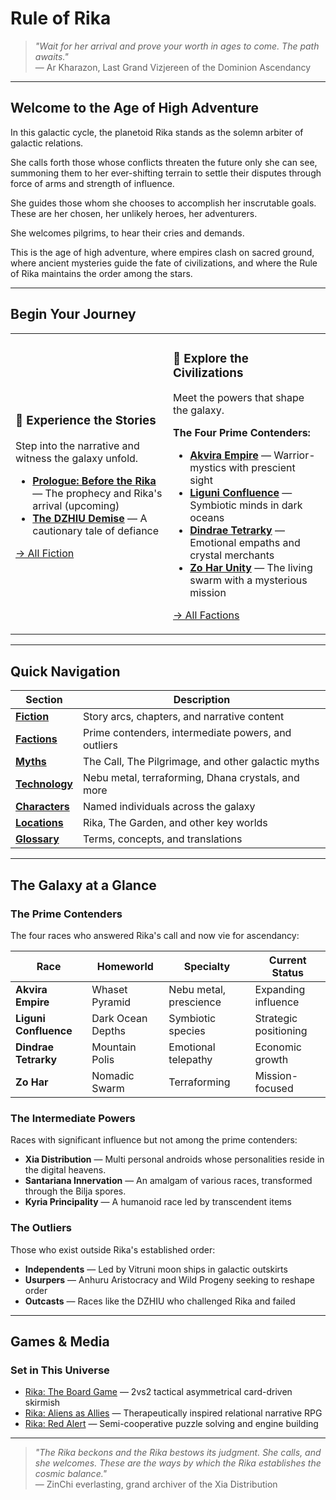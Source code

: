 # Rule of Rika

> *"Wait for her arrival and prove your worth in ages to come. The path awaits."*  
> — Ar Kharazon, Last Grand Vizjereen of the Dominion Ascendancy

---

## Welcome to the Age of High Adventure

In this galactic cycle, the planetoid Rika stands as the solemn arbiter of galactic relations. 

She calls forth those whose conflicts threaten the future only she can see, summoning them to her ever-shifting terrain to settle their disputes through force of arms and strength of influence. 

She guides those whom she chooses to accomplish her inscrutable goals. These are her chosen, her unlikely heroes, her adventurers. 

She welcomes pilgrims, to hear their cries and demands. 

This is the age of high adventure, where empires clash on sacred ground, where ancient mysteries guide the fate of civilizations, and where the Rule of Rika maintains the order among the stars.

---

## Begin Your Journey

<table>
<tr>
<td width="50%">

### 📖 **Experience the Stories**
Step into the narrative and witness the galaxy unfold.

- [**Prologue: Before the Rika**](fiction/00-prologue.md) — The prophecy and Rika's arrival (upcoming)
- [**The DZHIU Demise**](fiction/01-the-dzhiu-demise.md) — A cautionary tale of defiance

[→ All Fiction](fiction/index.md)

</td>
<td width="50%">

### 🌌 **Explore the Civilizations**
Meet the powers that shape the galaxy.

**The Four Prime Contenders:**
- [**Akvira Empire**](factions/prime-contenders/akvira/Culture) — Warrior-mystics with prescient sight
- [**Liguni Confluence**](factions/prime-contenders/liguni-confluence) — Symbiotic minds in dark oceans
- [**Dindrae Tetrarky**](factions/prime-contenders/dindrae-tetrarky) — Emotional empaths and crystal merchants
- [**Zo Har Unity**](factions/prime-contenders/zo-har) — The living swarm with a mysterious mission

[→ All Factions](factions/index)

</td>
</tr>
</table>

---

## Quick Navigation

| Section | Description |
|---------|-------------|
| **[Fiction](fiction/index)** | Story arcs, chapters, and narrative content |
| **[Factions](factions/index)** | Prime contenders, intermediate powers, and outliers |
| **[Myths](systems/index)** | The Call, The Pilgrimage, and other galactic myths |
| **[Technology](technology/index)** | Nebu metal, terraforming, Dhana crystals, and more |
| **[Characters](characters/index)** | Named individuals across the galaxy |
| **[Locations](locations/index)** | Rika, The Garden, and other key worlds |
| **[Glossary](meta/glossary)** | Terms, concepts, and translations |

---

## The Galaxy at a Glance

### The Prime Contenders
The four races who answered Rika's call and now vie for ascendancy:

| Race | Homeworld | Specialty | Current Status |
|------|-----------|-----------|----------------|
| **Akvira Empire** | Whaset Pyramid | Nebu metal, prescience | Expanding influence |
| **Liguni Confluence** | Dark Ocean Depths | Symbiotic species | Strategic positioning |
| **Dindrae Tetrarky** | Mountain Polis | Emotional telepathy | Economic growth |
| **Zo Har** | Nomadic Swarm | Terraforming | Mission-focused |

### The Intermediate Powers
Races with significant influence but not among the prime contenders:

- **Xia Distribution** — Multi personal androids whose personalities reside in the digital heavens. 
- **Santariana Innervation** — An amalgam of various races, transformed through the Bilja spores.
- **Kyria Principality** — A humanoid race led by transcendent items

### The Outliers
Those who exist outside Rika's established order:

- **Independents** — Led by Vitruni moon ships in galactic outskirts
- **Usurpers** — Anhuru Aristocracy and Wild Progeny seeking to reshape order
- **Outcasts** — Races like the DZHIU who challenged Rika and failed

---

## Games & Media

### Set in This Universe
- [Rika: The Board Game](games/rika-board-game.md) — 2vs2 tactical asymmetrical card-driven skirmish
- [Rika: Aliens as Allies](games/rika-rpg.md) — Therapeutically inspired relational narrative RPG  
- [Rika: Red Alert](games/rika-red-alert.md) — Semi-cooperative puzzle solving and engine building

---

> *"The Rika beckons and the Rika bestows its judgment. She calls, and she welcomes. These are the ways by which the Rika establishes the cosmic balance."*  
> — ZinChi everlasting, grand archiver of the Xia Distribution
